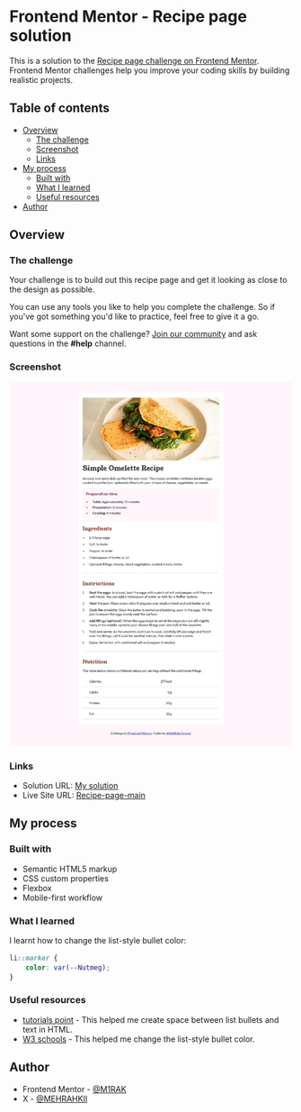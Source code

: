# Frontend Mentor - Recipe page solution

This is a solution to the [Recipe page challenge on Frontend Mentor](https://www.frontendmentor.io/challenges/recipe-page-KiTsR8QQKm).
Frontend Mentor challenges help you improve your coding skills by building realistic projects.

## Table of contents

-   [Overview](#overview)
    -   [The challenge](#the-challenge)
    -   [Screenshot](#screenshot)
    -   [Links](#links)
-   [My process](#my-process)
    -   [Built with](#built-with)
    -   [What I learned](#what-i-learned)
    -   [Useful resources](#useful-resources)
-   [Author](#author)

## Overview

### The challenge

Your challenge is to build out this recipe page and get it looking as close to the design as possible.

You can use any tools you like to help you complete the challenge. So if you've got something you'd like to practice, feel free to give it a go.

Want some support on the challenge? [Join our community](https://www.frontendmentor.io/community) and ask questions in the **#help** channel.

### Screenshot

![](screenshot.jpg)

### Links

-   Solution URL: [My solution](https://github.com/M1RAK/Frontend-Mentor/tree/recipe-page-main)
-   Live Site URL: [Recipe-page-main](https://recipe-page-main--steady-gecko-afcceb.netlify.app/)

## My process

### Built with

-   Semantic HTML5 markup
-   CSS custom properties
-   Flexbox
-   Mobile-first workflow

### What I learned

I learnt how to change the list-style bullet color:

```css
li::marker {
	color: var(--Nutmeg);
}
```

### Useful resources

-   [tutorials point](https://www.tutorialspoint.com/How-to-create-space-between-list-bullets-and-text-in-HTML) - This helped me create space between list bullets and text in HTML.
-   [W3 schools](https://www.w3schools.com/howto/howto_css_bullet_color.asp) - This helped me change the list-style bullet color.

## Author

-   Frontend Mentor - [@M1RAK](https://www.frontendmentor.io/profile/M1RAK)
-   X - [@MEHRAHKII](https://www.x.com/MEHRAHKII)
